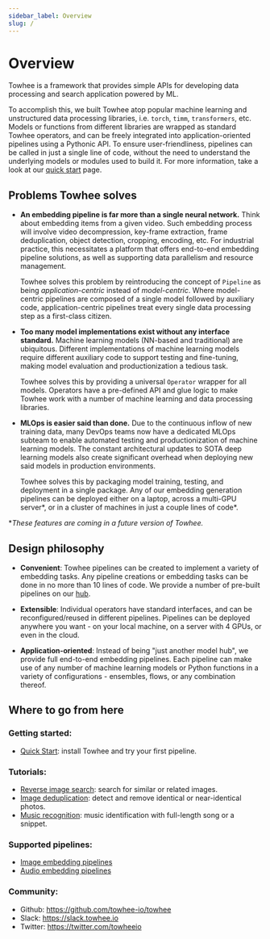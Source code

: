 ```yaml
---
sidebar_label: Overview
slug: /
---
```


# Overview

Towhee is a framework that provides simple APIs for developing data processing and search application powered by ML.

To accomplish this, we built Towhee atop popular machine learning and unstructured data processing libraries, i.e. `torch`, `timm`, `transformers`, etc. Models or functions from different libraries are wrapped as standard Towhee operators, and can be freely integrated into application-oriented pipelines using a Pythonic API. To ensure user-friendliness, pipelines can be called in just a single line of code, without the need to understand the underlying models or modules used to build it. For more information, take a look at our [quick start](/02-Getting%20Started/01-quick-start.mdx) page.

## Problems Towhee solves

- **An embedding pipeline is far more than a single neural network.** Think about embedding items from a given video. Such embedding process will involve video decompression, key-frame extraction, frame deduplication, object detection, cropping, encoding, etc. For industrial practice, this necessitates a platform that offers end-to-end embedding pipeline solutions, as well as supporting data parallelism and resource management.

  Towhee solves this problem by reintroducing the concept of `Pipeline` as being _application-centric_ instead of _model-centric_. Where model-centric pipelines are composed of a single model followed by auxiliary code, application-centric pipelines treat every single data processing step as a first-class citizen.

- **Too many model implementations exist without any interface standard.** Machine learning models (NN-based and traditional) are ubiquitous. Different implementations of machine learning models require different auxiliary code to support testing and fine-tuning, making model evaluation and productionization a tedious task.

  Towhee solves this by providing a universal `Operator` wrapper for all models. Operators have a pre-defined API and glue logic to make Towhee work with a number of machine learning and data processing libraries.

- **MLOps is easier said than done.** Due to the continuous inflow of new training data, many DevOps teams now have a dedicated MLOps subteam to enable automated testing and productionization of machine learning models. The constant architectural updates to SOTA deep learning models also create significant overhead when deploying new said models in production environments.

  Towhee solves this by packaging model training, testing, and deployment in a single package. Any of our embedding generation pipelines can be deployed either on a laptop, across a multi-GPU server\*, or in a cluster of machines in just a couple lines of code\*.

\*_These features are coming in a future version of Towhee._

## Design philosophy

- **Convenient**: Towhee pipelines can be created to implement a variety of embedding tasks. Any pipeline creations or embedding tasks can be done in no more than 10 lines of code. We provide a number of pre-built pipelines on our [hub](https://towhee.io/pipelines?limit=30&page=1).

- **Extensible**: Individual operators have standard interfaces, and can be reconfigured/reused in different pipelines. Pipelines can be deployed anywhere you want - on your local machine, on a server with 4 GPUs, or even in the cloud.

- **Application-oriented**: Instead of being "just another model hub", we provide full end-to-end embedding pipelines. Each pipeline can make use of any number of machine learning models or Python functions in a variety of configurations - ensembles, flows, or any combination thereof.

## Where to go from here

### Getting started:

- [Quick Start](/02-Getting%20Started/01-quick-start.mdx): install Towhee and try your first pipeline.

### Tutorials:

- [Reverse image search](/03-Tutorials/01-reverse-image-search.md): search for similar or related images.
- [Image deduplication](/03-Tutorials/03-image-deduplication.md): detect and remove identical or near-identical photos.
- [Music recognition](/03-Tutorials/02-music-recognition-system.md): music identification with full-length song or a snippet.

### Supported pipelines:

- [Image embedding pipelines](/04-Supported%20Pipelines/image-embedding.md)
- [Audio embedding pipelines](/04-Supported%20Pipelines/audio-embedding.md)

### Community:

- Github: https://github.com/towhee-io/towhee
- Slack: https://slack.towhee.io
- Twitter: https://twitter.com/towheeio
